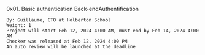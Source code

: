  0x01. Basic authentication
Back-endAuthentification

    By: Guillaume, CTO at Holberton School
    Weight: 1
    Project will start Feb 12, 2024 4:00 AM, must end by Feb 14, 2024 4:00 AM
    Checker was released at Feb 12, 2024 4:00 PM
    An auto review will be launched at the deadline
